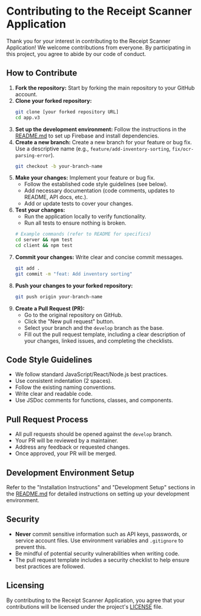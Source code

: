 # Contributing to the Receipt Scanner Application

Thank you for your interest in contributing to the Receipt Scanner Application! We welcome contributions from everyone. By participating in this project, you agree to abide by our code of conduct.

## How to Contribute

1.  **Fork the repository:** Start by forking the main repository to your GitHub account.
2.  **Clone your forked repository:**
    ```bash
    git clone [your forked repository URL]
    cd app.v3
    ```
3.  **Set up the development environment:** Follow the instructions in the [README.md](README.md) to set up Firebase and install dependencies.
4.  **Create a new branch:** Create a new branch for your feature or bug fix. Use a descriptive name (e.g., `feature/add-inventory-sorting`, `fix/ocr-parsing-error`).
    ```bash
    git checkout -b your-branch-name
    ```
5.  **Make your changes:** Implement your feature or bug fix.
    - Follow the established code style guidelines (see below).
    - Add necessary documentation (code comments, updates to README, API docs, etc.).
    - Add or update tests to cover your changes.
6.  **Test your changes:**
    - Run the application locally to verify functionality.
    - Run all tests to ensure nothing is broken.
    ```bash
    # Example commands (refer to README for specifics)
    cd server && npm test
    cd client && npm test
    ```
7.  **Commit your changes:** Write clear and concise commit messages.
    ```bash
    git add .
    git commit -m "feat: Add inventory sorting"
    ```
8.  **Push your changes to your forked repository:**
    ```bash
    git push origin your-branch-name
    ```
9.  **Create a Pull Request (PR):**
    - Go to the original repository on GitHub.
    - Click the "New pull request" button.
    - Select your branch and the `develop` branch as the base.
    - Fill out the pull request template, including a clear description of your changes, linked issues, and completing the checklists.

## Code Style Guidelines

- We follow standard JavaScript/React/Node.js best practices.
- Use consistent indentation (2 spaces).
- Follow the existing naming conventions.
- Write clear and readable code.
- Use JSDoc comments for functions, classes, and components.

## Pull Request Process

- All pull requests should be opened against the `develop` branch.
- Your PR will be reviewed by a maintainer.
- Address any feedback or requested changes.
- Once approved, your PR will be merged.

## Development Environment Setup

Refer to the "Installation Instructions" and "Development Setup" sections in the [README.md](README.md) for detailed instructions on setting up your development environment.

## Security

- **Never** commit sensitive information such as API keys, passwords, or service account files. Use environment variables and `.gitignore` to prevent this.
- Be mindful of potential security vulnerabilities when writing code.
- The pull request template includes a security checklist to help ensure best practices are followed.

## Licensing

By contributing to the Receipt Scanner Application, you agree that your contributions will be licensed under the project's [LICENSE](LICENSE) file.
